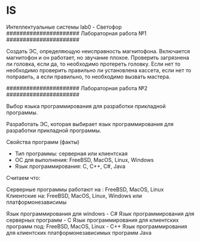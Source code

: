 # IS
Интеллектуальные системы
lab0 - Светофор
######################
Лабораторная работа №1
######################

Создать ЭС, определяющую неисправность магнитофона.
Включается магнитофон и он работает, но звучание 
плохое. Проверить загрязнена ли головка, если да,
то необходимо протереть головку. Если нет то необходимо 
проверить правильно ли установлена кассета, если нет то
поправить, а если правильно, то необходимо вызвать мастера.

######################
Лабораторная работа №2
######################
 
Выбор языка программирования для разработки прикладной программы.

Разработать ЭС, которая выбирает язык программирования для разработки 
прикладной программы.

 Свойства программ (факты)

- Тип программы: серверная или клиентская
- ОС для выполнения: FreeBSD, MacOS, Linux, Windows
- Язык программирования: C, С++, С#, Java

Считаем что:

Серверные программы работают на : FreeBSD, MacOS, Linux
Клиентские на: FreeBSD, MacOS, Linux, Windows или платформонезависимы

Язык программирования для windows - С#
Язык программирования для серверных программ - С
Язык программирования для клиентских программ под: FreeBSD, MacOS, Linux - С++
Язык программирования для клиентских платформонезависимых программ Java
